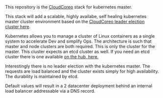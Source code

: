 This repository is the [CloudCoreo](https://www.cloudcoreo.com) stack for kubernetes master.

This stack will add a scalable, highly availabe, self healing kubernetes master cluster environment based on the [CloudCoreo leader election cluster here](http://hub.cloudcoreo.com/stack/leader-elect-cluster_35519).

Kubernetes allows you to manage a cluster of Linux containers as a single system to accelerate Dev and simplify Ops. The architecture is such that master and node clusters are both required. This is only the cluster for the master. This cluster expects an etcd cluster as well. If you need an etcd cluster there is one available [on the hub, here.](http://hub.cloudcoreo.com/stack/etcd-cluster_06252)

Interestingly there is no leader election with the kubernetes master. The requests are load balanced and the cluster exists simply for high availability. The durability is maintained by etcd.

Default values will result in a 2 datacenter deployment behind an internal load balancer addressable via a DNS record. 
